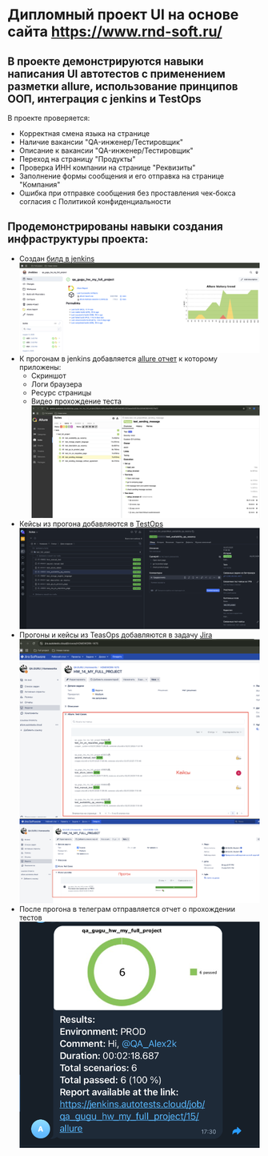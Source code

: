 # Дипломный проект UI на основе сайта https://www.rnd-soft.ru/  
## В проекте демонстрируются навыки написания UI автотестов с применением разметки allure, использование принципов ООП, интеграция с jenkins и TestOps
В проекте проверяется:
- Корректная смена языка на странице
- Наличие вакансии "QA-инженер/Тестировщик"
- Описание к вакансии "QA-инженер/Тестировщик"
- Переход на страницу "Продукты"
- Проверка ИНН компании на странице "Реквизиты"
- Заполнение формы сообщения и его отправка на странице "Компания"
- Ошибка при отправке сообщения без проставления чек-бокса согласия с Политикой конфиденциальности

## Продемонстрированы навыки создания инфраструктуры проекта: 
- Создан [билд в jenkins](https://jenkins.autotests.cloud/job/qa_gugu_hw_my_full_project/)
![image](https://github.com/TukinAlexey/qa_guru_python_hw_14_full_project-/blob/main/files/Jenkins_1.png)
- К прогонам в jenkins добавляется [allure отчет](https://jenkins.autotests.cloud/job/qa_gugu_hw_my_full_project/26/allure/#suites) к которому приложены:
  - Скриншот
  - Логи браузера
  - Ресурс страницы
  - Видео прохождение теста 
![image](https://github.com/TukinAlexey/qa_guru_python_hw_14_full_project-/blob/main/files/Allure_1.png)
- Кейсы из прогона добавляются в [TestOps](https://allure.autotests.cloud/project/4825/test-cases/38830?treeId=9437)
![image](https://github.com/TukinAlexey/qa_guru_python_hw_14_full_project-/blob/main/files/TestOps.png?raw=true)
- Прогоны и кейсы из TeasOps добавляются в задачу [Jira](https://jira.autotests.cloud/browse/HOMEWORK-1475)
![image](https://github.com/TukinAlexey/qa_guru_python_hw_14_full_project-/blob/main/files/Cases.png?raw=true)
![image](https://github.com/TukinAlexey/qa_guru_python_hw_14_full_project-/blob/main/files/Launches.png?raw=true)
- После прогона в телеграм отправляется отчет о прохождении тестов
![image](https://github.com/TukinAlexey/qa_guru_python_hw_14_full_project-/blob/main/files/Bot.png?raw=true)